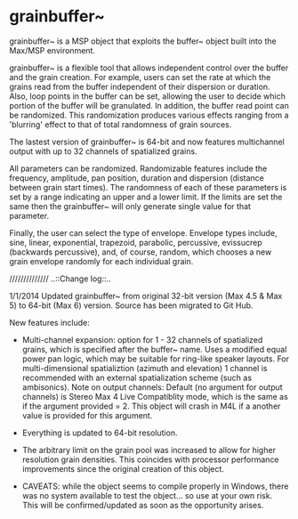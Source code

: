 grainbuffer~
============

grainbuffer~ is a MSP object that exploits the buffer~ object built into the Max/MSP environment.

grainbuffer~ is a flexible tool that allows independent control over the buffer and the grain creation. For example, users can set the rate at which the grains read from the buffer independent of their dispersion or duration. Also, loop points in the buffer can be set, allowing the user to decide which portion of the buffer will be granulated. In addition, the buffer read point can be randomized. This randomization produces various effects ranging from a 'blurring' effect to that of total randomness of grain sources.

The lastest version of grainbuffer~ is 64-bit and now features multichannel output with up to 32 channels of spatialized grains.

All parameters can be randomized. Randomizable features include the frequency, amplitude, pan position, duration and dispersion (distance between grain start times). The randomness of each of these parameters is set by a range indicating an upper and a lower limit. If the limits are set the same then the grainbuffer~ will only generate single value for that parameter.

Finally, the user can select the type of envelope. Envelope types include, sine, linear, exponential, trapezoid, parabolic, percussive, evissucrep (backwards percussive), and, of course, random, which chooses a new grain envelope randomly for each individual grain.

//////////////
..::Change log::..

1/1/2014
Updated grainbuffer~ from original 32-bit version (Max 4.5 & Max 5) to 64-bit (Max 6) version.
Source has been migrated to Git Hub.

New features include:
- Multi-channel expansion: option for 1 - 32 channels of spatialized grains, which is specified after the buffer~ name. Uses a modified equal power pan logic, which may be suitable for ring-like speaker layouts. For multi-dimensional spatializtion (azimuth and elevation) 1 channel is recommended with an external spatialization scheme (such as ambisonics). Note on output channels: Default (no argument for output channels) is Stereo Max 4 Live Compatiblity mode, which is the same as if the argument provided = 2. This object will crash in M4L if a another value is provided for this argument. 

- Everything is updated to 64-bit resolution.

- The arbitrary limit on the grain pool was increased to allow for higher resolution grain densities. This coincides with processor performance improvements since the original creation of this object.

- CAVEATS: while the object seems to compile properly in Windows, there was no system available to test the object... so use at your own risk. This will be confirmed/updated as soon as the opportunity arises.